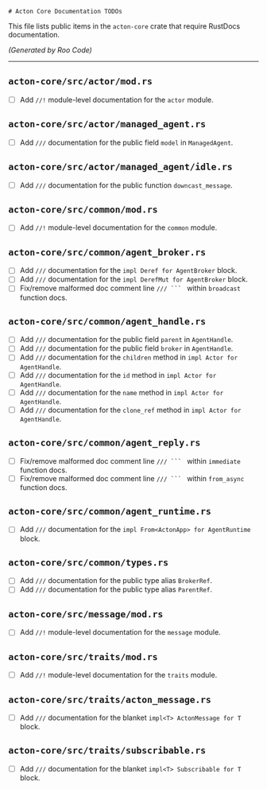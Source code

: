     # Acton Core Documentation TODOs

This file lists public items in the `acton-core` crate that require RustDocs documentation.

*(Generated by Roo Code)*

---

## `acton-core/src/actor/mod.rs`
- [ ] Add `//!` module-level documentation for the `actor` module.

## `acton-core/src/actor/managed_agent.rs`
- [ ] Add `///` documentation for the public field `model` in `ManagedAgent`.

## `acton-core/src/actor/managed_agent/idle.rs`
- [ ] Add `///` documentation for the public function `downcast_message`.

## `acton-core/src/common/mod.rs`
- [ ] Add `//!` module-level documentation for the `common` module.

## `acton-core/src/common/agent_broker.rs`
- [ ] Add `///` documentation for the `impl Deref for AgentBroker` block.
- [ ] Add `///` documentation for the `impl DerefMut for AgentBroker` block.
- [ ] Fix/remove malformed doc comment line `/// ``` ` within `broadcast` function docs.

## `acton-core/src/common/agent_handle.rs`
- [ ] Add `///` documentation for the public field `parent` in `AgentHandle`.
- [ ] Add `///` documentation for the public field `broker` in `AgentHandle`.
- [ ] Add `///` documentation for the `children` method in `impl Actor for AgentHandle`.
- [ ] Add `///` documentation for the `id` method in `impl Actor for AgentHandle`.
- [ ] Add `///` documentation for the `name` method in `impl Actor for AgentHandle`.
- [ ] Add `///` documentation for the `clone_ref` method in `impl Actor for AgentHandle`.

## `acton-core/src/common/agent_reply.rs`
- [ ] Fix/remove malformed doc comment line `/// ``` ` within `immediate` function docs.
- [ ] Fix/remove malformed doc comment line `/// ``` ` within `from_async` function docs.

## `acton-core/src/common/agent_runtime.rs`
- [ ] Add `///` documentation for the `impl From<ActonApp> for AgentRuntime` block.

## `acton-core/src/common/types.rs`
- [ ] Add `///` documentation for the public type alias `BrokerRef`.
- [ ] Add `///` documentation for the public type alias `ParentRef`.

## `acton-core/src/message/mod.rs`
- [ ] Add `//!` module-level documentation for the `message` module.

## `acton-core/src/traits/mod.rs`
- [ ] Add `//!` module-level documentation for the `traits` module.

## `acton-core/src/traits/acton_message.rs`
- [ ] Add `///` documentation for the blanket `impl<T> ActonMessage for T` block.

## `acton-core/src/traits/subscribable.rs`
- [ ] Add `///` documentation for the blanket `impl<T> Subscribable for T` block.